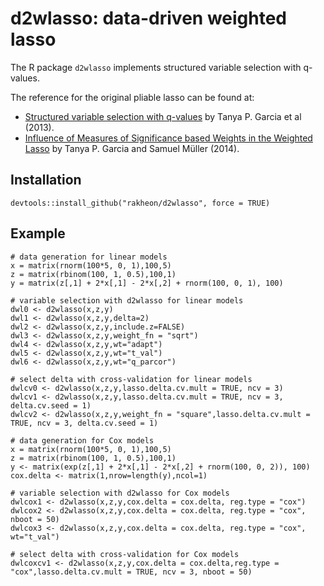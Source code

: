 # d2wlasso: data-driven weighted lasso
The R package `d2wlasso` implements structured variable selection with q-values.

The reference for the original pliable lasso can be found at:
* [Structured variable selection with q-values](https://doi.org/10.1093/biostatistics/kxt012) by Tanya P. Garcia et al (2013).
* [Influence of Measures of Significance based Weights in the Weighted Lasso](https://www.statindex.org/articles/285259) by Tanya P. Garcia and Samuel Müller (2014).

## Installation

```
devtools::install_github("rakheon/d2wlasso", force = TRUE)
```

## Example

```
# data generation for linear models
x = matrix(rnorm(100*5, 0, 1),100,5)
z = matrix(rbinom(100, 1, 0.5),100,1)
y = matrix(z[,1] + 2*x[,1] - 2*x[,2] + rnorm(100, 0, 1), 100)

# variable selection with d2wlasso for linear models
dwl0 <- d2wlasso(x,z,y)
dwl1 <- d2wlasso(x,z,y,delta=2)
dwl2 <- d2wlasso(x,z,y,include.z=FALSE)
dwl3 <- d2wlasso(x,z,y,weight_fn = "sqrt")
dwl4 <- d2wlasso(x,z,y,wt="adapt")
dwl5 <- d2wlasso(x,z,y,wt="t_val")
dwl6 <- d2wlasso(x,z,y,wt="q_parcor")

# select delta with cross-validation for linear models
dwlcv0 <- d2wlasso(x,z,y,lasso.delta.cv.mult = TRUE, ncv = 3)
dwlcv1 <- d2wlasso(x,z,y,lasso.delta.cv.mult = TRUE, ncv = 3, delta.cv.seed = 1)
dwlcv2 <- d2wlasso(x,z,y,weight_fn = "square",lasso.delta.cv.mult = TRUE, ncv = 3, delta.cv.seed = 1)

# data generation for Cox models
x = matrix(rnorm(100*5, 0, 1),100,5)
z = matrix(rbinom(100, 1, 0.5),100,1)
y <- matrix(exp(z[,1] + 2*x[,1] - 2*x[,2] + rnorm(100, 0, 2)), 100)
cox.delta <- matrix(1,nrow=length(y),ncol=1)

# variable selection with d2wlasso for Cox models
dwlcox1 <- d2wlasso(x,z,y,cox.delta = cox.delta, reg.type = "cox")
dwlcox2 <- d2wlasso(x,z,y,cox.delta = cox.delta, reg.type = "cox", nboot = 50)
dwlcox3 <- d2wlasso(x,z,y,cox.delta = cox.delta, reg.type = "cox", wt="t_val")

# select delta with cross-validation for Cox models
dwlcoxcv1 <- d2wlasso(x,z,y,cox.delta = cox.delta,reg.type = "cox",lasso.delta.cv.mult = TRUE, ncv = 3, nboot = 50)



```
